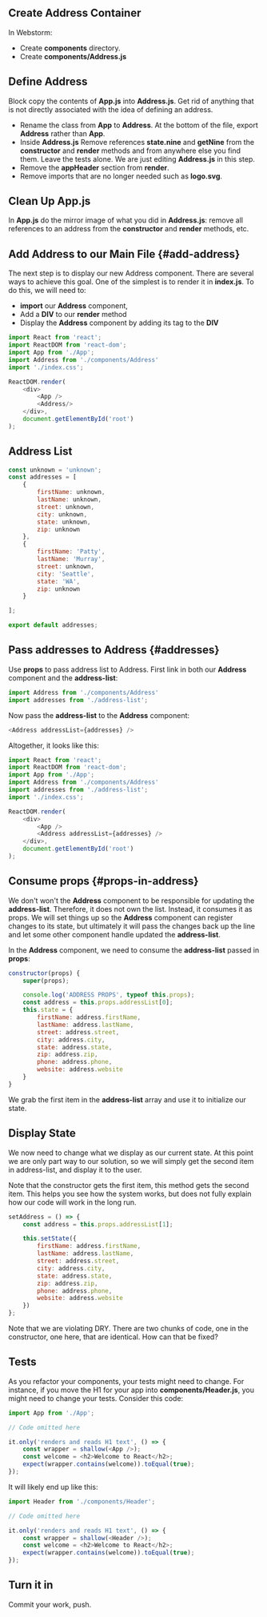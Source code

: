 
## Create Address Container

In Webstorm:

* Create **components** directory.
* Create **components/Address.js**

## Define Address

Block copy the contents of **App.js** into **Address.js**. Get rid of anything that is not directly associated with the idea of defining an address.

* Rename the class from **App** to **Address**. At the bottom of the file, export **Address** rather than **App**.
* Inside **Address.js** Remove references **state.nine** and **getNine** from the **constructor** and **render** methods and from anywhere else you find them. Leave the tests alone. We are just editing **Address.js** in this step.
* Remove the **appHeader** section from **render**.
* Remove imports that are no longer needed such as **logo.svg**.

## Clean Up App.js

In **App.js** do the mirror image of what you did in **Address.js**: remove all references to an address from the **constructor** and **render** methods, etc.

## Add Address to our Main File {#add-address}

The next step is to display our new Address component. There are several ways to achieve this goal. One of the simplest is to render it in **index.js**. To do this, we will need to:

- **import** our **Address** component,
- Add a **DIV** to our **render** method
- Display the **Address** component by adding its tag to the **DIV**

```javascript
import React from 'react';
import ReactDOM from 'react-dom';
import App from './App';
import Address from './components/Address'
import './index.css';

ReactDOM.render(
    <div>
        <App />
        <Address/>
    </div>,
    document.getElementById('root')
);
```

## Address List

```javascript
const unknown = 'unknown';
const addresses = [
    {
        firstName: unknown,
        lastName: unknown,
        street: unknown,
        city: unknown,
        state: unknown,
        zip: unknown
    },
    {
        firstName: 'Patty',
        lastName: 'Murray',
        street: unknown,
        city: 'Seattle',
        state: 'WA',
        zip: unknown
    }

];

export default addresses;
```

## Pass addresses to Address {#addresses}

Use **props** to pass address list to Address. First link in both our **Address** component and the **address-list**:

```javascript
import Address from './components/Address'
import addresses from './address-list';
```
Now pass the **address-list** to the **Address** component:

```javascript
<Address addressList={addresses} />
```

Altogether, it looks like this:

```javascript
import React from 'react';
import ReactDOM from 'react-dom';
import App from './App';
import Address from './components/Address'
import addresses from './address-list';
import './index.css';

ReactDOM.render(
    <div>
        <App />
        <Address addressList={addresses} />
    </div>,
    document.getElementById('root')
);
```

## Consume props {#props-in-address}

We don't won't the **Address** component to be responsible for updating the **address-list**. Therefore, it does not own the list. Instead, it consumes it as props. We will set things up so the **Address** component can register changes to its state, but ultimately it will pass the changes back up the line and let some other component handle updated the **address-list**.

In the **Address** component, we need to consume the **address-list** passed in **props**:

```javascript
constructor(props) {
    super(props);

    console.log('ADDRESS PROPS', typeof this.props);
    const address = this.props.addressList[0];
    this.state = {
        firstName: address.firstName,
        lastName: address.lastName,
        street: address.street,
        city: address.city,
        state: address.state,
        zip: address.zip,
        phone: address.phone,
        website: address.website
    }
}
```

We grab the first item in the **address-list** array and use it to initialize our state.

## Display State

We now need to change what we display as our current state. At this point we are only part way to our solution, so we will simply get the second item in address-list, and display it to the user.

Note that the constructor gets the first item, this method gets the second item. This helps you see how the system works, but does not fully explain how our code will work in the long run.

```javascript
setAddress = () => {
    const address = this.props.addressList[1];

    this.setState({
        firstName: address.firstName,
        lastName: address.lastName,
        street: address.street,
        city: address.city,
        state: address.state,
        zip: address.zip,
        phone: address.phone,
        website: address.website
    })
};
```

Note that we are violating DRY. There are two chunks of code, one in the constructor, one here, that are identical. How can that be fixed?

## Tests

As you refactor your components, your tests might need to change. For instance, if you move the H1 for your app into **components/Header.js**, you might need to change your tests. Consider this code:

```javascript
import App from './App';

// Code omitted here

it.only('renders and reads H1 text', () => {
    const wrapper = shallow(<App />);
    const welcome = <h2>Welcome to React</h2>;
    expect(wrapper.contains(welcome)).toEqual(true);
});
```

It will likely end up like this:

```javascript
import Header from './components/Header';

// Code omitted here

it.only('renders and reads H1 text', () => {
    const wrapper = shallow(<Header />);
    const welcome = <h2>Welcome to React</h2>;
    expect(wrapper.contains(welcome)).toEqual(true);
});
```

## Turn it in

Commit your work, push.
